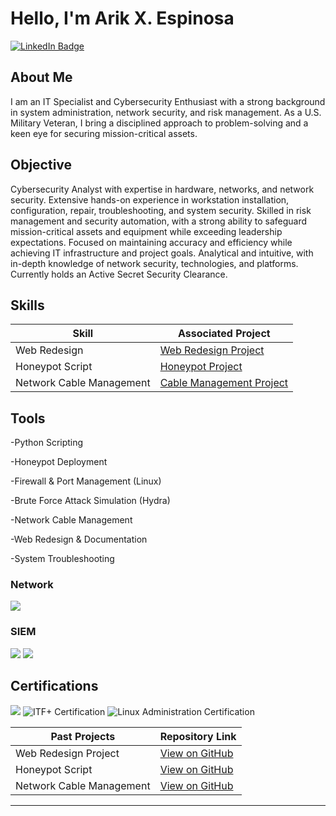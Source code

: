 # Hello, I'm Arik X. Espinosa  
<a href="https://www.linkedin.com/in/arik-espinosa-7b242a172" target="_blank">
  <img src="https://img.shields.io/badge/-LinkedIn-0072b1?&style=for-the-badge&logo=linkedin&logoColor=white" alt="LinkedIn Badge" />
</a>

## About Me  
I am an IT Specialist and Cybersecurity Enthusiast with a strong background in system administration, network security, and risk management. As a U.S. Military Veteran, I bring a disciplined approach to problem-solving and a keen eye for securing mission-critical assets.  

## Objective  
Cybersecurity Analyst with expertise in hardware, networks, and network security. Extensive hands-on experience in workstation installation, configuration, repair, troubleshooting, and system security. Skilled in risk management and security automation, with a strong ability to safeguard mission-critical assets and equipment while exceeding leadership expectations. Focused on maintaining accuracy and efficiency while achieving IT infrastructure and project goals. Analytical and intuitive, with in-depth knowledge of network security, technologies, and platforms. Currently holds an Active Secret Security Clearance.

## Skills  

| Skill                                         | Associated Project         |
|-----------------------------------------------|----------------------------|
| Web Redesign    | [Web Redesign Project](https://github.com/ArikXEspinosa/Web-Redesign-Project) |
| Honeypot Script      | [Honeypot Project](https://github.com/ArikXEspinosa/ArikXEspinosa-HoneyPot-Project)    |
| Network Cable Management   | [Cable Management Project](https://github.com/ArikXEspinosa/Network-Cable-Management-Project) |

## Tools  
-Python Scripting

-Honeypot Deployment

-Firewall & Port Management (Linux)

-Brute Force Attack Simulation (Hydra)

-Network Cable Management

-Web Redesign & Documentation

-System Troubleshooting

### Network  
<div>
    <img src="https://img.shields.io/badge/-Wireshark-1679A7?&style=for-the-badge&logo=Wireshark&logoColor=white" />

</div>


### SIEM  
<div>
    <img src="https://img.shields.io/badge/-Microsoft_Sentinel-0078D4?&style=for-the-badge&logo=Microsoft&logoColor=white" />
    <img src="https://img.shields.io/badge/-Splunk-000000?&style=for-the-badge&logo=Splunk&logoColor=white" />
</div>

## Certifications  

<div>
<img src="https://img.shields.io/badge/-Security%2B-FF0000?&style=for-the-badge&logo=CompTIA&logoColor=white" />
    <img src="https://img.shields.io/badge/-ITF%2B-00A9E0?&style=for-the-badge&logo=CompTIA&logoColor=white" alt="ITF+ Certification" />
  <img src="https://img.shields.io/badge/-Linux%20Administration-008000?&style=for-the-badge&logo=Linux&logoColor=white" alt="Linux Administration Certification" /
</div>

| **Past Projects**             | **Repository Link**                                                                                   |
|-----------------------------|--------------------------------------------------------------------------------------------------------|
| Web Redesign Project         | [View on GitHub](https://github.com/ArikXEspinosa/Web-Redesign-Project)                              |
| Honeypot Script              | [View on GitHub](https://github.com/ArikXEspinosa/ArikXEspinosa-HoneyPot-Project)                    |
| Network Cable Management     | [View on GitHub](https://github.com/ArikXEspinosa/Network-Cable-Management-Project)                  |
---



